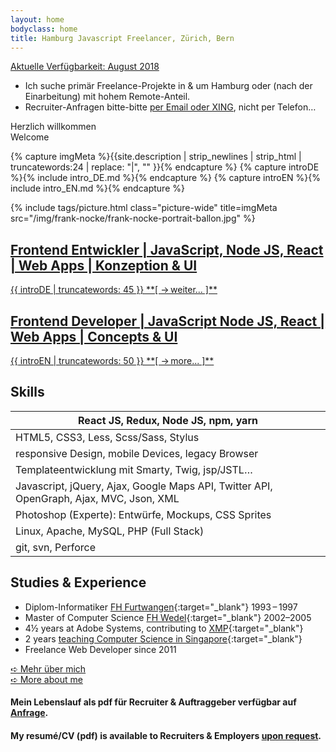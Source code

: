 ```yaml
---
layout: home
bodyclass: home
title: Hamburg Javascript Freelancer, Zürich, Bern
---
```


<div class='box box-green center h2'>
    <a href='/contact/' class='plain'>Aktuelle Verfügbarkeit: August 2018</a>
    <ul class='h3'>
        <li>
            Ich suche primär Freelance-Projekte in &amp; um Hamburg oder (nach der Einarbeitung) mit hohem Remote-Anteil.
        </li>
        <li>
            Recruiter-Anfragen bitte-bitte <a href='/contact'>per Email oder XING</a>, nicht per Telefon…
        </li>
    </ul>
</div>


<div class='col-2-m'>
    <div class='col h1 center zbounce1 hide-s'>Herzlich willkommen</div>
    <div class='col h1 center zdrop1 middle'>Welcome</div>
</div>

{% capture imgMeta %}{{site.description | strip_newlines | strip_html | truncatewords:24 | replace: "|", "" }}{% endcapture %}
{% capture introDE %}{% include intro_DE.md %}{% endcapture %}
{% capture introEN %}{% include intro_EN.md %}{% endcapture %}

{% include tags/picture.html
  class="picture-wide"
  title=imgMeta
  src="/img/frank-nocke/frank-nocke-portrait-ballon.jpg"
%}

<section class='col-2-m bilingual'>
    <a lang='de' href='{% link _pages/work_DE.md %}' class='col plain'>
        <h1 class='h2'>Frontend Entwickler | JavaScript, Node JS, React | Web Apps | Konzeption & UI</h1>
        <span markdown='1'>
            {{ introDE | truncatewords: 45 }}
            **[ →&thinsp;weiter... ]**
        </span>
    </a>
    <a lang='de' href='{% link _pages/work_EN.md %}' class='col plain'>
        <h2>Frontend Developer | JavaScript Node JS, React | Web Apps | Concepts & UI</h2>
        <span markdown='1'>
            {{ introEN | truncatewords: 50 }}
            **[ →&thinsp;more... ]**
        </span>
    </a>

</section>


## Skills

| React JS, Redux, Node JS, npm, yarn |
| --- |
| HTML5, CSS3, Less, Scss/Sass, Stylus |
| responsive Design, mobile Devices, legacy Browser |
| Templateentwicklung mit Smarty, Twig, jsp/JSTL… |
| Javascript, jQuery, Ajax, Google Maps API, Twitter API, OpenGraph, Ajax, MVC, Json, XML |
| Photoshop (Experte): Entwürfe, Mockups, CSS Sprites |
| Linux, Apache, MySQL, PHP (Full Stack) |
| git, svn, Perforce |

## Studies &amp; Experience

* Diplom-Informatiker [FH Furtwangen](https://www.hs-furtwangen.de/studierende/fakultaeten/digitale-medien/medieninformatik-bsc.html){:target="_blank"} 1993&thinsp;–&thinsp;1997
* Master of Computer Science [FH Wedel](http://www.fh-wedel.de/){:target="_blank"} 2002–2005
* 4½ years at Adobe Systems, contributing to [XMP](http://www.adobe.com/products/xmp.html){:target="_blank"}
* 2 years [teaching Computer Science in Singapore](http://www.np.edu.sg/ict/Pages/default.aspx){:target="_blank"}
* Freelance Web Developer since 2011

<div class='col-2-m'>
    <div class='col h1 center zbounce1'>
        <a href='{% link _pages/work_DE.md %}' class='button button-cta'>➪ Mehr über mich</a>
    </div>
    <div class='col h1 center zdrop1'>
        <a href='{% link _pages/work_EN.md %}' class='button button-cta'>➪ More about me</a>
    </div>
</div>

<h4 class='center tpad20'>Mein Lebenslauf als pdf für Recruiter & Auftraggeber verfügbar auf <a href='/contact/'>Anfrage</a>.</h4>
<h4 class='center tpad10'>My resumé/CV (pdf) is available to Recruiters & Employers <a href='/contact/'>upon request</a>.</h4>
